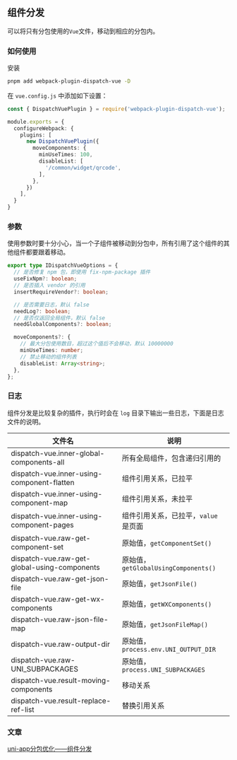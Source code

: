 ## 组件分发

可以将只有分包使用的`Vue`文件，移动到相应的分包内。

### 如何使用

安装

```bash
pnpm add webpack-plugin-dispatch-vue -D
```

在 `vue.config.js` 中添加如下设置：

```ts
const { DispatchVuePlugin } = require('webpack-plugin-dispatch-vue');

module.exports = {
  configureWebpack: {
    plugins: [
      new DispatchVuePlugin({
        moveComponents: {
          minUseTimes: 100,
          disableList: [
            '/common/widget/qrcode',
          ],
        },
      })
    ],
  }
}
```

### 参数

使用参数时要十分小心，当一个子组件被移动到分包中，所有引用了这个组件的其他组件都要跟着移动。

```ts
export type IDispatchVueOptions = {
  // 是否修复 npm 包，即使用 fix-npm-package 插件
  useFixNpm?: boolean;
  // 是否插入 vendor 的引用
  insertRequireVendor?: boolean;

  // 是否需要日志，默认 false
  needLog?: boolean;
  // 是否仅返回全局组件，默认 false
  needGlobalComponents?: boolean;

  moveComponents?: {
    // 最大分包使用数目，超过这个值后不会移动，默认 10000000
    minUseTimes: number;
    // 禁止移动的组件列表
    disableList: Array<string>;
  },
};
```

### 日志

组件分发是比较复杂的插件，执行时会在 `log` 目录下输出一些日志，下面是日志文件的说明。

| 文件名                                       | 说明                                 |
| -------------------------------------------- | ------------------------------------ |
| dispatch-vue.inner-global-components-all     | 所有全局组件，包含递归引用的         |
| dispatch-vue.inner-using-component-flatten   | 组件引用关系，已拉平                 |
| dispatch-vue.inner-using-component-map       | 组件引用关系，未拉平                 |
| dispatch-vue.inner-using-component-pages     | 组件引用关系，已拉平，`value` 是页面 |
| dispatch-vue.raw-get-component-set           | 原始值，`getComponentSet()`          |
| dispatch-vue.raw-get-global-using-components | 原始值，`getGlobalUsingComponents()` |
| dispatch-vue.raw-get-json-file               | 原始值，`getJsonFile()`              |
| dispatch-vue.raw-get-wx-components           | 原始值，`getWXComponents()`          |
| dispatch-vue.raw-json-file-map               | 原始值，`getJsonFileMap()`           |
| dispatch-vue.raw-output-dir                  | 原始值，`process.env.UNI_OUTPUT_DIR` |
| dispatch-vue.raw-UNI_SUBPACKAGES             | 原始值，`process.UNI_SUBPACKAGES`    |
| dispatch-vue.result-moving-components        | 移动关系                             |
| dispatch-vue.result-replace-ref-list         | 替换引用关系                         |


### 文章

[uni-app分包优化——组件分发](https://juejin.cn/post/7134873157449547812)
